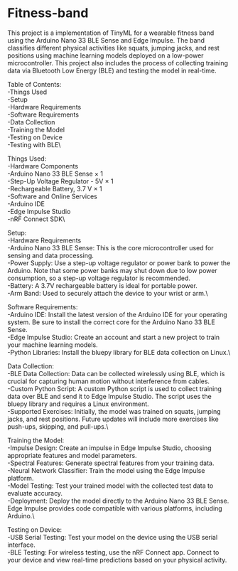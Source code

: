 # Fitness-band
This project is a implementation of TinyML for a wearable fitness band using the Arduino Nano 33 BLE Sense and Edge Impulse. The band classifies different physical activities like squats, jumping jacks, and rest positions using machine learning models deployed on a low-power microcontroller. This project also includes the process of collecting training data via Bluetooth Low Energy (BLE) and testing the model in real-time.

Table of Contents:\
-Things Used\
-Setup\
-Hardware Requirements\
-Software Requirements\
-Data Collection\
-Training the Model\
-Testing on Device\
-Testing with BLE\

Things Used:\
-Hardware Components\
-Arduino Nano 33 BLE Sense × 1\
-Step-Up Voltage Regulator - 5V × 1\
-Rechargeable Battery, 3.7 V × 1\
-Software and Online Services\
-Arduino IDE\
-Edge Impulse Studio\
-nRF Connect SDK\

Setup:\
-Hardware Requirements\
-Arduino Nano 33 BLE Sense: This is the core microcontroller used for sensing and data processing.\
-Power Supply: Use a step-up voltage regulator or power bank to power the Arduino. Note that some power banks may shut down due to low power consumption, so a step-up voltage regulator is recommended.\
-Battery: A 3.7V rechargeable battery is ideal for portable power.\
-Arm Band: Used to securely attach the device to your wrist or arm.\

Software Requirements:\
-Arduino IDE: Install the latest version of the Arduino IDE for your operating system. Be sure to install the correct core for the Arduino Nano 33 BLE Sense.\
-Edge Impulse Studio: Create an account and start a new project to train your machine learning models.\
-Python Libraries: Install the bluepy library for BLE data collection on Linux.\

Data Collection:\
-BLE Data Collection: Data can be collected wirelessly using BLE, which is crucial for capturing human motion without interference from cables.\
-Custom Python Script: A custom Python script is used to collect training data over BLE and send it to Edge Impulse Studio. The script uses the bluepy library and requires a Linux environment.\
-Supported Exercises: Initially, the model was trained on squats, jumping jacks, and rest positions. Future updates will include more exercises like push-ups, skipping, and pull-ups.\

Training the Model:\
-Impulse Design: Create an impulse in Edge Impulse Studio, choosing appropriate features and model parameters.\
-Spectral Features: Generate spectral features from your training data.\
-Neural Network Classifier: Train the model using the Edge Impulse platform.\
-Model Testing: Test your trained model with the collected test data to evaluate accuracy.\
-Deployment: Deploy the model directly to the Arduino Nano 33 BLE Sense. Edge Impulse provides code compatible with various platforms, including Arduino.\

Testing on Device:\
-USB Serial Testing: Test your model on the device using the USB serial interface.\
-BLE Testing: For wireless testing, use the nRF Connect app. Connect to your device and view real-time predictions based on your physical activity.
